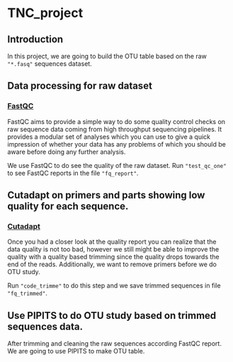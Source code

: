 # TNC_project
## Introduction
In this project, we are going to build the OTU table based on the raw `"*.fasq"` sequences dataset. 

## Data processing for raw dataset

### [FastQC](https://www.bioinformatics.babraham.ac.uk/projects/fastqc/)

FastQC aims to provide a simple way to do some quality control checks on raw sequence data coming from high throughput sequencing pipelines. It provides a modular set of analyses which you can use to give a quick impression of whether your data has any problems of which you should be aware before doing any further analysis.

We use FastQC to do see the quality of the raw dataset. Run `"test_qc_one"` to see FastQC reports in the file `"fq_report"`.


## Cutadapt on primers and parts showing low quality for each sequence.
### [Cutadapt](https://cutadapt.readthedocs.io/en/stable/)

Once you had a closer look at the quality report you can realize that the data quality is not too bad, however we still might be able to improve the quality with a quality based trimming since the quality drops towards the end of the reads. Additionally, we want to remove primers before we do OTU study. 

Run `"code_trimme"` to do this step and we save trimmed sequences in file `"fq_trimmed"`. 



## Use PIPITS to do OTU study based on trimmed sequences data.
After trimming and cleaning the raw sequences according FastQC report. We are going to use PIPITS to make OTU table.

